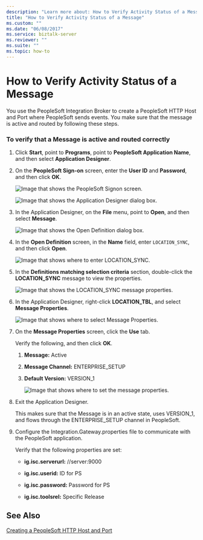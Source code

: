 ```yaml
---
description: "Learn more about: How to Verify Activity Status of a Message"
title: "How to Verify Activity Status of a Message"
ms.custom: ""
ms.date: "06/08/2017"
ms.service: biztalk-server
ms.reviewer: ""
ms.suite: ""
ms.topic: how-to
---
```

# How to Verify Activity Status of a Message
You use the PeopleSoft Integration Broker to create a PeopleSoft HTTP Host and Port where PeopleSoft sends events. You make sure that the message is active and routed by following these steps.  
  
### To verify that a Message is active and routed correctly  
  
1. Click **Start**, point to **Programs**, point to **PeopleSoft Application Name**, and then select **Application Designer**.  
  
2. On the **PeopleSoft Sign-on** screen, enter the **User ID** and **Password**, and then click **OK**.  
  
    ![Image that shows the PeopleSoft Signon screen.](../core/media/psadapter-24-task-userpass.gif "PSAdapter_24_Task_UserPass")  
  
    ![Image that shows the Application Designer dialog box.](../core/media/psadapter-25-task-emptydesigner.gif "PSAdapter_25_Task_EmptyDesigner")  
  
3. In the Application Designer, on the **File** menu, point to **Open**, and then select **Message**.  
  
    ![Image that shows the Open Definition dialog box.](../core/media/psadapter-26-task-filemessage.gif "PSAdapter_26_Task_FileMessage")  
  
4. In the **Open Definition** screen, in the **Name** field, enter `LOCATION_SYNC`, and then click **Open**.  
  
    ![Image that shows where to enter LOCATION_SYNC.](../core/media/psadapter-27-task-locationsync.gif "PSAdapter_27_Task_LocationSync")  
  
5. In the **Definitions matching selection criteria** section, double-click the **LOCATION_SYNC** message to view the properties.  
  
    ![Image that shows the LOCATION_SYNC message properties.](../core/media/psadapter-28-task-locationproperties.gif "PSAdapter_28_Task_LocationProperties")  
  
6. In the Application Designer, right-click **LOCATION_TBL**, and select **Message Properties**.  
  
    ![Image that shows where to select Message Properties.](../core/media/psadapter-29-task-loctionmenu.gif "PSAdapter_29_Task_LoctionMenu")  
  
7. On the **Message Properties** screen, click the **Use** tab.  
  
    Verify the following, and then click **OK**.  
  
   1. **Message:** Active  
  
   2. **Message Channel:** ENTERPRISE_SETUP  
  
   3. **Default Version:** VERSION_1  
  
      ![Image that shows where to set the message properties.](../core/media/psadapter-30-task-messageuse.gif "PSAdapter_30_Task_MessageUse")  
  
8. Exit the Application Designer.  
  
    This makes sure that the Message is in an active state, uses VERSION_1, and flows through the ENTERPRISE_SETUP channel in PeopleSoft.  
  
9. Configure the Integration.Gateway.properties file to communicate with the PeopleSoft application.  
  
     Verify that the following properties are set:  
  
    -   **ig.isc.serverurl:** //server:9000  
  
    -   **ig.isc.userid:** ID for PS  
  
    -   **ig.isc.password:** Password for PS  
  
    -   **ig.isc.toolsrel:** Specific Release  
  
## See Also  
 [Creating a PeopleSoft HTTP Host and Port](../core/creating-a-peoplesoft-http-host-and-port.md)
